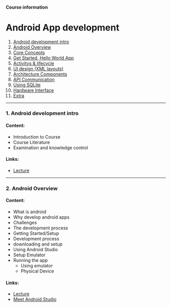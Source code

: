 #### Course information

# Android App development

1. [Android development intro](/courses/android-development/lectures/lecture-android-dev-1-intro.md)
2. [Android Overview](/courses/android-development/lectures/lecture-android-dev-2-overview.md)
3. [Core Concepts](/courses/android-development/lectures/lecture-3-core-concepts.md)
4. [Get Started, Hello World App](/courses/android-development/lectures/lecture--.md)
5. [Activitys & lifecycle](/courses/android-development/lectures/lecture--.md)
6. [UI design (XML layouts)](/courses/android-development/lectures/lecture--.md)
7. [Architecture Components](/courses/android-development/lectures/lecture--.md)
8. [API Communication](/courses/android-development/lectures/lecture--.md)
9. [Using SQLite](/courses/android-development/lectures/lecture--.md)
10. [Hardware Interface](/courses/android-development/lectures/lecture--.md)
11. [Extra](/courses/android-development/lectures/lecture--.md)

---

### 1. Android development intro

#### Content:

- Introduction to Course
- Course Literature
- Examination and knowledge control

#### Links:

- [Lecture](/courses/android-dev/lectures/lecture-android-dev-1-intro.md)

---

### 2. Android Overview

#### Content:

- What is android
- Why develop android apps
- Challenges
- The development process
- Getting Started/Setup
- Development process
- downloading and setup
- Using Android Studio
- Setup Emulator
- Running the app
  - Using emulator
  - Physical Device

#### Links:

- [Lecture](/courses/android-dev/lectures/lecture-android-dev-2-overview.md)
- <a href="https://developer.android.com/studio/intro">Meet Android Studio</a>
